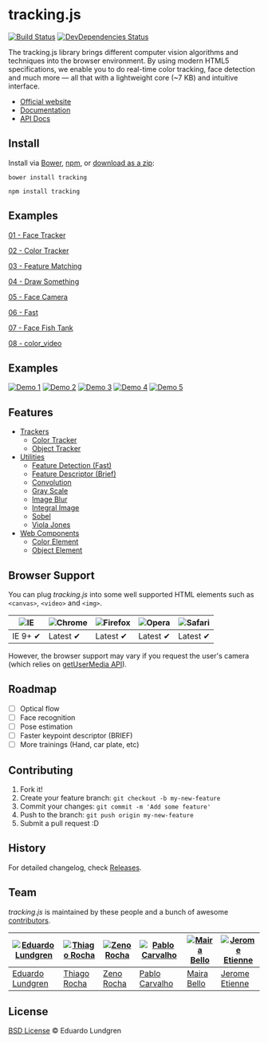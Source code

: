 # tracking.js

[![Build Status](http://img.shields.io/travis/eduardolundgren/tracking.js.svg?style=flat)](https://travis-ci.org/eduardolundgren/tracking.js)
[![DevDependencies Status](http://img.shields.io/david/dev/eduardolundgren/tracking.js.svg?style=flat)](https://david-dm.org/eduardolundgren/tracking.js#info=devDependencies)

The tracking.js library brings different computer vision algorithms and techniques into the browser environment. By using modern HTML5 specifications, we enable you to do real-time color tracking, face detection and much more — all that with a lightweight core (~7 KB) and intuitive interface.

* [Official website](http://trackingjs.com)
* [Documentation](http://trackingjs.com/docs.html)
* [API Docs](http://trackingjs.com/api/)

## Install

Install via [Bower](http://bower.io/), [npm](https://www.npmjs.com/), or [download as a zip](https://github.com/eduardolundgren/tracking.js/archive/master.zip):

```
bower install tracking
```

```
npm install tracking
```
## Examples

[01 - Face Tracker](http://eduardolundgren.github.io/tracking.js/examples/face_hello_world.html)

[02 - Color Tracker](http://eduardolundgren.github.io/tracking.js/examples/color_hello_world.html)

[03 - Feature Matching](http://eduardolundgren.github.io/tracking.js/examples/brief.html)

[04 - Draw Something](http://eduardolundgren.github.io/tracking.js/examples/color_draw_something.html)

[05 - Face Camera](http://eduardolundgren.github.io/tracking.js/examples/face_camera.html)

[06 - Fast](http://eduardolundgren.github.io/tracking.js/examples/fast.html)

[07 - Face Fish Tank](http://eduardolundgren.github.io/tracking.js/examples/face_fish_tank.html)

[08 - color_video](http://eduardolundgren.github.io/tracking.js/examples/color_video.html)




















## Examples

[![Demo 1](https://cloud.githubusercontent.com/assets/398893/3709347/ec72876c-1453-11e4-8450-149d06d487f2.jpg)](http://trackingjs.com/examples/face_tag_friends.html)
[![Demo 2](https://cloud.githubusercontent.com/assets/398893/3709357/1a1c2e16-1454-11e4-804d-e6ada6c65997.jpg)](http://trackingjs.com/examples/face_fish_tank.html)
[![Demo 3](https://cloud.githubusercontent.com/assets/398893/3709361/38f86e8a-1454-11e4-811d-52bd21b37e85.jpg)](http://trackingjs.com/examples/color_hexgl.html)
[![Demo 4](https://cloud.githubusercontent.com/assets/398893/3709464/5447a302-1456-11e4-96b2-d2fae28e2a01.jpg)](http://trackingjs.com/examples/color_draw_something.html)
[![Demo 5](https://cloud.githubusercontent.com/assets/398893/3709469/6a3e859a-1456-11e4-982a-d46a55890e1e.jpg)](http://trackingjs.com/examples/color_fish_tank.html)

## Features

* [Trackers](http://trackingjs.com/docs.html#trackers)
  * [Color Tracker](http://trackingjs.com/docs.html#color-tracker)
  * [Object Tracker](http://trackingjs.com/docs.html#object-tracker)
* [Utilities](http://trackingjs.com/docs.html#utilities)
  * [Feature Detection (Fast)](http://trackingjs.com/docs.html#feature-detection)
  * [Feature Descriptor (Brief)](http://trackingjs.com/docs.html#feature-descriptor)
  * [Convolution](http://trackingjs.com/docs.html#convolution)
  * [Gray Scale](http://trackingjs.com/docs.html#gray-scale)
  * [Image Blur](http://trackingjs.com/docs.html#image-blur)
  * [Integral Image](http://trackingjs.com/docs.html#integral-image)
  * [Sobel](http://trackingjs.com/docs.html#sobel)
  * [Viola Jones](http://trackingjs.com/docs.html#viola-jones)
* [Web Components](http://trackingjs.com/docs.html#web-components)
  * [Color Element](http://trackingjs.com/docs.html#color-element)
  * [Object Element](http://trackingjs.com/docs.html#object-element)

## Browser Support

You can plug *tracking.js* into some well supported HTML elements such as `<canvas>`, `<video>` and `<img>`.

![IE](https://cloud.githubusercontent.com/assets/398893/3528325/20373e76-078e-11e4-8e3a-1cb86cf506f0.png) | ![Chrome](https://cloud.githubusercontent.com/assets/398893/3528328/23bc7bc4-078e-11e4-8752-ba2809bf5cce.png) | ![Firefox](https://cloud.githubusercontent.com/assets/398893/3528329/26283ab0-078e-11e4-84d4-db2cf1009953.png) | ![Opera](https://cloud.githubusercontent.com/assets/398893/3528330/27ec9fa8-078e-11e4-95cb-709fd11dac16.png) | ![Safari](https://cloud.githubusercontent.com/assets/398893/3528331/29df8618-078e-11e4-8e3e-ed8ac738693f.png)
--- | --- | --- | --- | --- |
IE 9+ ✔ | Latest ✔ | Latest ✔ | Latest ✔ | Latest ✔ |

However, the browser support may vary if you request the user's camera (which relies on [getUserMedia API](http://caniuse.com/#feat=stream)).

## Roadmap

- [ ] Optical flow
- [ ] Face recognition
- [ ] Pose estimation
- [ ] Faster keypoint descriptor (BRIEF)
- [ ] More trainings (Hand, car plate, etc)

## Contributing

1. Fork it!
2. Create your feature branch: `git checkout -b my-new-feature`
3. Commit your changes: `git commit -m 'Add some feature'`
4. Push to the branch: `git push origin my-new-feature`
5. Submit a pull request :D

## History

For detailed changelog, check [Releases](https://github.com/eduardolundgren/tracking.js/releases).

## Team

*tracking.js* is maintained by these people and a bunch of awesome [contributors](https://github.com/eduardolundgren/tracking.js/graphs/contributors).

[![Eduardo Lundgren](https://2.gravatar.com/avatar/42327de520e674a6d1686845b30778d0)](https://github.com/eduardolundgren) | [![Thiago Rocha](https://2.gravatar.com/avatar/09c627c62a26a770200819a41a71a3eb)](https://github.com/thiago-rocha) | [![Zeno Rocha](https://2.gravatar.com/avatar/e190023b66e2b8aa73a842b106920c93)](https://github.com/zenorocha) | [![Pablo Carvalho](https://2.gravatar.com/avatar/ae10d2692a6adbf051c6d4255e222df8)](https://github.com/pablocp) | [![Maira Bello](https://2.gravatar.com/avatar/97e0e62c9c02badba4c321f7613e6acf)](https://github.com/mairatma) | [![Jerome Etienne](https://2.gravatar.com/avatar/b381880f9f81065247ba9a0b7ff68358)](https://github.com/jeromeetienne)
--- | --- | --- | --- | --- | ---
[Eduardo Lundgren](https://github.com/eduardolundgren) | [Thiago Rocha](https://github.com/thiago-rocha) | [Zeno Rocha](https://github.com/zenorocha) | [Pablo Carvalho](https://github.com/pablocp) | [Maira Bello](https://github.com/mairatma) | [Jerome Etienne](https://github.com/jeromeetienne)

## License

[BSD License](https://github.com/eduardolundgren/tracking.js/blob/master/LICENSE.md) © Eduardo Lundgren
